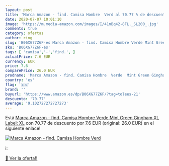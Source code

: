 ```yaml
---
layout: post
title: 'Marca Amazon - find. Camisa Hombre  Verd al 70.77 % de descuento'
date: 2020-07-07 10:01:10
image: 'https://m.media-amazon.com/images/I/41nBq42-8FL._SL200_.jpg'
comments: true
category: ofertas
author: ring
slug: 'B06XG77Z6F-es Marca Amazon - find. Camisa Hombre Verde Mint Green...'
sku: 'B06XG77Z6F-es'
tags: [ 'camisa','-','find.', ]
actualPrice: 7.6 EUR
currency: EUR
price: 7.6
comparePrice: 26.0 EUR
prodname: 'Marca Amazon - find. Camisa Hombre  Verde  Mint Green Gingham   XL  Label: XL'
country: 'es'
flag: '🇪🇸'
brand: ''
buyurl: 'https://www.amazon.es/dp/B06XG77Z6F/?tag=tolees-21'
descuento: '70.77'
average: '9.102727272727273'
---
```


Está [Marca Amazon - find. Camisa Hombre  Verde  Mint Green Gingham   XL  Label: XL](https://www.amazon.es/dp/B06XG77Z6F/?tag=tolees-21) con 70.77 de descuento por 7.6 EUR (original: 26.0 EUR) en el siguiente enlace!

[![Marca Amazon - find. Camisa Hombre  Verd](https://m.media-amazon.com/images/I/41nBq42-8FL._SL200_.jpg)](https://www.amazon.es/dp/B06XG77Z6F/?tag=tolees-21)

ℹ️:


[🛒 Ver la oferta!!](https://www.amazon.es/dp/B06XG77Z6F/?tag=tolees-21)
